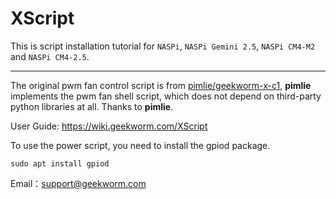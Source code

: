 # XScript

This is script installation tutorial for `NASPi`, `NASPi Gemini 2.5`, `NASPi CM4-M2` and `NASPi CM4-2.5`.

---

The original pwm fan control script is from [pimlie/geekworm-x-c1](https://github.com/pimlie/geekworm-x-c1), **pimlie** implements the pwm fan shell script, which does not depend on third-party python libraries at all. Thanks to **pimlie**.

User Guide: https://wiki.geekworm.com/XScript

To use the power script, you need to install the gpiod package.

```
sudo apt install gpiod
```

Email：support@geekworm.com

